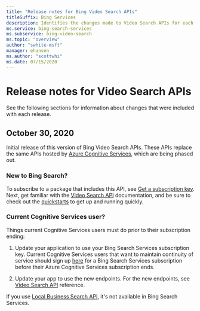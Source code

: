 ```yaml
---
title: "Release notes for Bing Video Search APIs"
titleSuffix: Bing Services
description: Identifies the changes made to Video Search APIs for each release.
ms.service: bing-search-services
ms.subservice: bing-video-search
ms.topic: "overview"
author: "swhite-msft"
manager: ehansen
ms.author: "scottwhi"
ms.date: 07/15/2020
---
```


# Release notes for Video Search APIs

See the following sections for information about changes that were included with each release.

## October 30, 2020

Initial release of this version of Bing Video Search APIs. These APIs replace the same APIs hosted by <a href="https://docs.microsoft.com/en-us/azure/cognitive-services/bing-video-search/" target="_blank">Azure Cognitive Services</a>, which are being phased out. 

### New to Bing Search?

To subscribe to a package that includes this API, see [Get a subscription key](../bing-web-search/get-subscription-key.md). Next, get familiar with the [Video Search API](overview.md) documentation, and be sure to check out the [quickstarts](quickstarts/quickstarts.md) to get up and running quickly.


### Current Cognitive Services user?

Things current Cognitive Services users must do prior to their subscription ending:

1. Update your application to use your Bing Search Services subscription key. Current Cognitive Services users that want to maintain continuity of service should sign up [here](../bing-web-search/get-subscription-key.md) for a Bing Search Services subscription before their Azure Cognitive Services subscription ends. 
  
2. Update your app to use the new endpoints. For the new endpoints, see [Video Search API](reference/endpoints.md) reference.

If you use <a href="https://docs.microsoft.com/en-us/azure/cognitive-services/bing-local-business-search/local-search-reference" target="_blank">Local Business Search API</a>, it's not available in Bing Search Services. 